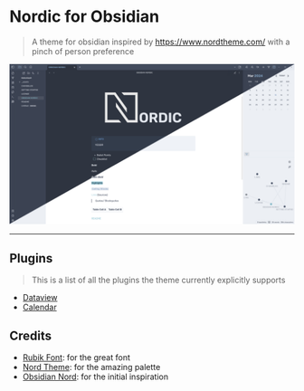 # Nordic for Obsidian
> A theme for obsidian inspired by https://www.nordtheme.com/ with a pinch of person preference

![](assets/obsidian-nordic-full.png)

---



## Plugins
> This is a list of all the plugins the theme currently explicitly supports

- [Dataview](https://github.com/blacksmithgu/obsidian-dataview)
- [Calendar](https://github.com/liamcain/obsidian-calendar-plugin)


## Credits
- [Rubik Font](https://fonts.google.com/specimen/Rubik): for the great font
- [Nord Theme](https://www.nordtheme.com/): for the amazing palette 
- [Obsidian Nord](https://github.com/insanum/obsidian_nord): for the initial inspiration
